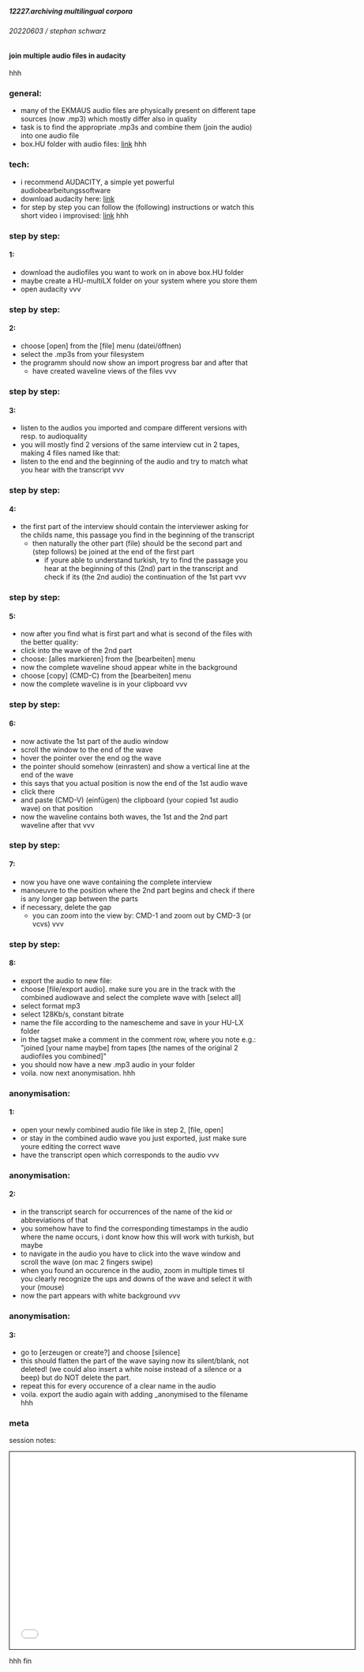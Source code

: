 ##### 12227.archiving multilingual corpora
###### 20220603 / stephan schwarz
#### join multiple audio files in audacity
hhh
### general:
- many of the EKMAUS audio files are physically present on different tape sources (now .mp3) which mostly differ also in quality
- task is to find the appropriate .mp3s and combine them (join the audio) into one audio file
- box.HU folder with audio files: [link](https://box.hu-berlin.de/smart-link/2bb3b244-c477-4112-b8f4-93a9f82d6437/)
hhh
### tech:
- i recommend AUDACITY, a simple yet powerful audiobearbeitungssoftware
- download audacity here: [link](https://www.audacityteam.org/download/)
- for step by step you can follow the (following) instructions or watch this short video i improvised: [link](https://box.hu-berlin.de/smart-link/e597e506-9671-471d-a839-4680151490f6/)
hhh
### step by step:
#### 1:
- download the audiofiles you want to work on in above box.HU folder
- maybe create a HU-multiLX folder on your system where you store them
- open audacity
vvv
### step by step:
#### 2:
- choose [open] from the [file] menu (datei/öffnen)
- select the .mp3s from your filesystem
- the programm should now show an import progress bar and after that
	- have created waveline views of the files
vvv
### step by step:
#### 3:
- listen to the audios you imported and compare different versions with resp. to audioquality
- you will mostly find 2 versions of the same interview cut in 2 tapes, making 4 files named like that:
- listen to the end and the beginning of the audio and try to match what you hear with the transcript
vvv
### step by step:
#### 4:
- the first part of the interview should contain the interviewer asking for the childs name, this passage you find in the beginning of the transcript
	- then naturally the other part (file) should be the second part and (step follows) be joined at the end of the first part
		- if youre able to understand turkish, try to find the passage you hear at the beginning of this (2nd) part in the transcript and check if its (the 2nd audio) the continuation of the 1st part
vvv
### step by step:
#### 5:
- now after you find what is first part and what is second of the files with the better quality:
- click into the wave of the 2nd part
- choose: [alles markieren] from the [bearbeiten] menu
- now the complete waveline shoud appear white in the background
- choose [copy] (CMD-C) from the [bearbeiten] menu
- now the complete waveline is in your clipboard
vvv
### step by step:
#### 6:
- now activate the 1st part of the audio window
- scroll the window to the end of the wave
- hover the pointer over the end og the wave
- the pointer should somehow (einrasten) and show a vertical line at the end of the wave
- this says that you actual position is now the end of the 1st audio wave
- click there
- and paste (CMD-V) (einfügen) the clipboard (your copied 1st audio wave) on that position
- now the waveline contains both waves, the 1st and the 2nd part waveline after that
vvv
### step by step:
#### 7:
- now you have one wave containing the complete interview
- manoeuvre to the position where the 2nd part begins and check if there is any longer gap between the parts
- if necessary, delete the gap
	- you can zoom into the view by: CMD-1 and zoom out by CMD-3 (or vcvs)
vvv
### step by step:
#### 8:
- export the audio to new file:
- choose [file/export audio]. make sure you are in the track with the combined audiowave and select the complete wave with [select all]
- select format mp3
- select 128Kb/s, constant bitrate
- name the file according to the namescheme and save in your HU-LX folder
- in the tagset make a comment in the comment row, where you note e.g.: "joined [your name maybe] from tapes [the names of the original 2 audiofiles you combined]"
- you should now have a new .mp3 audio in your folder 
- voila. now next anonymisation.
hhh
### anonymisation:
#### 1:
- open your newly combined audio file like in step 2, [file, open]
- or stay in the combined audio wave you just exported, just make sure youre editing the correct wave
- have the transcript open which corresponds to the audio
vvv
### anonymisation:
#### 2:
- in the transcript search for occurrences of the name of the kid or abbreviations of that
- you somehow have to find the corresponding timestamps in the audio where the name occurs, i dont know how this will work with turkish, but maybe
- to navigate in the audio you have to click into the wave window and scroll the wave (on mac 2 fingers swipe)
- when you found an occurence in the audio, zoom in multiple times til you clearly recognize the ups and downs of the wave and select it with your (mouse)
- now the part appears with white background
vvv
### anonymisation:
#### 3:
- go to [erzeugen or create?] and choose [silence]
- this should flatten the part of the wave saying now its silent/blank, not deleted! (we could also insert a white noise instead of a silence or a beep) but do NOT delete the part.
- repeat this for every occurence of a clear name in the audio
- voila. export the audio again with adding _anonymised to the filename
hhh
### meta
session notes:
<p>
<iframe src="notes.txt" width="700px" height="400px" style="border:1px solid black;"></iframe>
</p>
hhh
fin